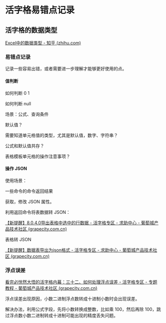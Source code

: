 # 活字格易错点记录





## 活字格的数据类型

[Excel中的数据类型 - 知乎 (zhihu.com)](https://zhuanlan.zhihu.com/p/158540250)





### 易错点记录

记录一些容易出错，或者需要进一步理解才能够更好使用的点。

#### 值判断

如何判断 0 1

如何判断 null

场景：公式、查询条件



默认值？

需要知道单元格值的类型，尤其是默认值，数字、字符串？

公式和默认值共存？

表格模板单元格的操作注意事项？





#### 操作 JSON

使用场景：

一些命令的命令返回结果

获取，修改 JSON 属性。



利用返回命令将表数据转 JSON：

[【新提醒】8.0.4.0导出表格中选中的行数据 - 活字格专区 - 求助中心 - 葡萄城产品技术社区 (grapecity.com.cn)](https://gcdn.grapecity.com.cn/forum.php?mod=viewthread&tid=151367)



表格转 JSON

[【新提醒】数据表导出为json格式 - 活字格专区 - 求助中心 - 葡萄城产品技术社区 (grapecity.com.cn)](https://gcdn.grapecity.com.cn/forum.php?mod=viewthread&tid=133014&fromuid=63496)



### 浮点误差

[看完必恍然大悟的活字格内幕：三十二、如何处理浮点误差 - 活字格专区 - 专题教程 - 葡萄城产品技术社区 (grapecity.com.cn)](https://gcdn.grapecity.com.cn/forum.php?mod=viewthread&tid=57855&extra=page%3D3%26filter%3Dtypeid%26typeid%3D242)

浮点误差出现原因，小数二进制浮点数转成十进制小数时会出现误差。

解决办法，利用公式字段，先将小数转换成整数，比如乘 100，然后再除 100，跳过浮点数小数二进制转成十进制可能出现的精度丢失问题。
